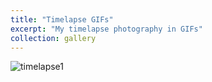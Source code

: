 ```yaml
---
title: "Timelapse GIFs"
excerpt: "My timelapse photography in GIFs"
collection: gallery
---
```


![timelapse1](/images/timelapse/timelapse1.gif)